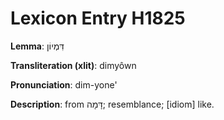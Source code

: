 # Lexicon Entry H1825

**Lemma**: דִּמְיוֹן

**Transliteration (xlit)**: dimyôwn

**Pronunciation**: dim-yone'

**Description**:
from דָּמָה; resemblance; [idiom] like.
